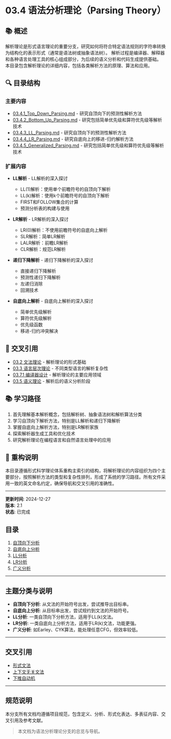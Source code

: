 # 03.4 语法分析理论（Parsing Theory）

## 📚 概述

解析理论是形式语言理论的重要分支，研究如何将符合特定语法规则的字符串转换为结构化的表示形式（通常是语法树或抽象语法树）。
解析过程是编译器、解释器和各种语言处理工具的核心组成部分，为后续的语义分析和代码生成提供基础。
本目录包含解析理论的详细内容，包括各类解析方法的原理、算法和应用。

## 🔍 目录结构

### 主要内容

- [03.4.1_Top_Down_Parsing.md](./03.4.1_Top_Down_Parsing.md) - 研究自顶向下的预测性解析方法
- [03.4.2_Bottom_Up_Parsing.md](./03.4.2_Bottom_Up_Parsing.md) - 研究包括简单优先级和算符优先级等解析技术
- [03.4.3_LL_Parsing.md](./03.4.3_LL_Parsing.md) - 研究自顶向下的预测性解析方法
- [03.4.4_LR_Parsing.md](./03.4.4_LR_Parsing.md) - 研究自底向上的移进-归约解析方法
- [03.4.5_Generalized_Parsing.md](./03.4.5_Generalized_Parsing.md) - 研究包括简单优先级和算符优先级等解析技术

### 扩展内容

- **LL解析** - LL解析的深入探讨
  - LL(1)解析：使用单个前瞻符号的自顶向下解析
  - LL(k)解析：使用k个前瞻符号的自顶向下解析
  - FIRST和FOLLOW集合的计算
  - 预测分析表的构建与使用
  
- **LR解析** - LR解析的深入探讨
  - LR(0)解析：不使用前瞻符号的自底向上解析
  - SLR解析：简单LR解析
  - LALR解析：前瞻LR解析
  - CLR解析：规范LR解析
  
- **递归下降解析** - 递归下降解析的深入探讨
  - 直接递归下降解析
  - 预测性递归下降解析
  - 左递归消除
  - 回溯技术
  
- **自底向上解析** - 自底向上解析的深入探讨
  - 简单优先级解析
  - 算符优先级解析
  - 优先级函数
  - 移进-归约冲突解决

## 🔗 交叉引用

- [03.2 文法理论](../03.2_Formal_Grammars/README.md) - 解析理论的形式基础
- [03.3 语言层次理论](../03.3_Language_Hierarchy/README.md) - 不同类型语言的解析复杂性
- [03.7.1 编译器设计](../03.7_Language_Applications/03.7.1_编译器设计.md) - 解析理论的主要应用领域
- [03.5 语义理论](../03.5_Semantics_Theory/README.md) - 解析后的语义分析阶段

## 📚 学习路径

1. 首先理解基本解析概念，包括解析树、抽象语法树和解析算法分类
2. 学习自顶向下解析方法，特别是LL解析和递归下降解析
3. 掌握自底向上解析方法，特别是LR解析家族
4. 探索解析器生成工具和优化技术
5. 研究解析理论在编程语言和自然语言处理中的应用

## 📝 重构说明

本目录遵循形式科学理论体系重构主索引的结构，将解析理论的内容组织为四个主要部分，按照解析方法的类型和复杂性排列，形成了系统的学习路径。所有文件采用一致的英文命名约定，确保导航和交叉引用的准确性。

---

**更新时间**: 2024-12-27  
**版本**: 2.1  
**状态**: 已完成

## 目录

1.  [自顶向下分析](./03.4.1_Top_Down_Parsing.md)
2.  [自底向上分析](./03.4.2_Bottom_Up_Parsing.md)
3.  [LL分析](./03.4.3_LL_Parsing.md)
4.  [LR分析](./03.4.4_LR_Parsing.md)
5.  [广义分析](./03.4.5_Generalized_Parsing.md)

---

## 主题分类与说明

-   **自顶向下分析**: 从文法的开始符号出发，尝试推导出目标串。
-   **自底向上分析**: 从目标串出发，尝试规约到文法的开始符号。
-   **LL分析**: 一类自顶向下分析方法，适用于LL(k)文法。
-   **LR分析**: 一类自底向上分析方法，适用于LR(k)文法，功能更强。
-   **广义分析**: 如Earley、CYK算法，能处理任意CFG，但效率较低。

---

## 交叉引用

-   [形式文法](../03.2_Formal_Grammars/README.md)
-   [上下文无关文法](../03.2_Formal_Grammars/03.2.2_Context_Free_Grammars.md)
-   [下推自动机](../01_Automata_Theory/03.1.2_Pushdown_Automata.md)

---

## 规范说明

本分支所有文档均遵循项目规范，包含定义、分析、形式化表达、多表征内容、交叉引用及参考文献。

> 本文档为语法分析理论分支的总览与导航。
